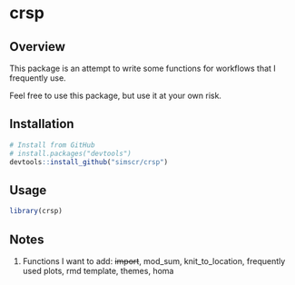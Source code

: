 
<!-- README.md is generated from README.Rmd. Please edit that file -->

# crsp

## Overview

This package is an attempt to write some functions for workflows that I
frequently use.

Feel free to use this package, but use it at your own risk.

## Installation

``` r
# Install from GitHub
# install.packages("devtools")
devtools::install_github("simscr/crsp")
```

## Usage

``` r
library(crsp)
```

## Notes

1. Functions I want to add: ~~import~~, mod_sum, knit_to_location, frequently used plots, rmd template, themes, homa
